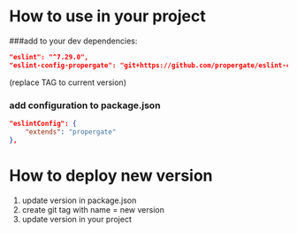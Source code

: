 # How to use in your project

###add to your dev dependencies:

```json
"eslint": "^7.29.0",
"eslint-config-propergate": "git+https://github.com/propergate/eslint-config-propergate#TAG",
```

(replace TAG to current version)

### add configuration to package.json

```json
"eslintConfig": {
    "extends": "propergate"
},
```

# How to deploy new version

1. update version in package.json
2. create git tag with name = new version
3. update version in your project
